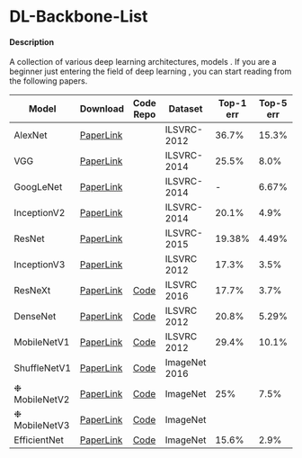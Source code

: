 # DL-Backbone-List

####  Description

A collection of various deep learning architectures, models .  If you are a beginner just entering the field of deep learning , you can start reading from the following papers.

| Model         | Download                                                     | Code Repo                                                    | Dataset       | Top-1 err | Top-5 err | Published in |
| ------------- | ------------------------------------------------------------ | ------------------------------------------------------------ | ------------- | --------- | --------- | ------------ |
| AlexNet       | <a href="http://papers.nips.cc/paper/4824-imagenet-classification-with-deep-convolutional-neural-networks.pdf">PaperLink</a> |                                                              | ILSVRC-2012   | 36.7%     | 15.3%     | NIPs2012     |
| VGG           | <a href="https://arxiv.org/pdf/1409.1556.pdf">PaperLink</a>  |                                                              | ILSVRC-2014   | 25.5%     | 8.0%      | ICLR2015     |
| GoogLeNet     | <a href="https://arxiv.org/pdf/1409.4842.pdf">PaperLink</a>  |                                                              | ILSVRC-2014   | -         | 6.67%     | CVPR2015     |
| InceptionV2   | <a href="https://arxiv.org/pdf/1502.03167.pdf">PaperLink</a> |                                                              | ILSVRC-2014   | 20.1%     | 4.9%      | arxiv2015    |
| ResNet        | <a href="https://arxiv.org/pdf/1512.03385.pdf">PaperLink</a> |                                                              | ILSVRC-2015   | 19.38%    | 4.49%     | arxiv2015    |
| InceptionV3   | <a href="https://arxiv.org/pdf/1512.00567.pdf">PaperLink</a> |                                                              | ILSVRC 2012   | 17.3%     | 3.5%      | CVPR2016     |
| ResNeXt       | <a href="https://arxiv.org/pdf/1611.05431.pdf">PaperLink</a> | <a href="https://github.com/facebookresearch/ResNeXt">Code</a> | ILSVRC 2016   | 17.7%     | 3.7%      | CVPR2017     |
| DenseNet      | <a href="https://arxiv.org/pdf/1608.06993.pdf">PaperLink</a> | <a href="https://github.com/liuzhuang13/DenseNet">Code</a>   | ILSVRC 2012   | 20.8%     | 5.29%     | CVPR2017     |
| MobileNetV1   | <a href="https://arxiv.org/pdf/1704.04861.pdf">PaperLink</a> | <a href="https://github.com/tensorflow/models/blob/master/research/slim/nets/mobilenet_v1.md">Code</a> | ILSVRC 2012   | 29.4%     | 10.1%     | CVPR2017     |
| ShuffleNetV1  | <a href="https://arxiv.org/pdf/1707.01083.pdf">PaperLink</a> | <a href="https://github.com/MG2033/ShuffleNet">Code</a>      | ImageNet 2016 |           |           | arxiv 2017   |
| ❉ MobileNetV2 | <a href="https://arxiv.org/pdf/1801.04381.pdf">PaperLink</a> | <a href="https://github.com/tensorflow/models/blob/master/research/slim/nets/mobilenet/README.md">Code</a> | ImageNet      | 25%       | 7.5%      | CVPR2018     |
| ❉ MobileNetV3 | <a href="https://arxiv.org/pdf/1905.02244.pdf">PaperLink</a> | <a href="https://github.com/tensorflow/models/blob/master/research/slim/nets/mobilenet/README.md">Code</a> | ImageNet      |           |           | ICCV 2019    |
| EfficientNet  | <a href="https://arxiv.org/pdf/1905.11946.pdf">PaperLink</a> | <a href="https://github.com/qubvel/efficientnet">Code</a>    | ImageNet      | 15.6%     | 2.9%      | ICML2019     |



